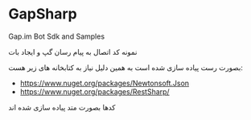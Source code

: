 # GapSharp
Gap.im Bot Sdk and Samples

نمونه کد اتصال به پیام رسان گپ و ایجاد بات

بصورت رست پیاده سازی شده است
به همین دلیل نیاز به کتابخانه های زیر هست:

- https://www.nuget.org/packages/Newtonsoft.Json
- https://www.nuget.org/packages/RestSharp/

کدها بصورت متد پیاده سازی شده اند

